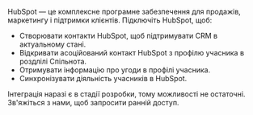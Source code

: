 HubSpot — це комплексне програмне забезпечення для продажів, маркетингу і підтримки клієнтів. Підключіть HubSpot, щоб:

- Створювати контакти HubSpot, щоб підтримувати CRM в актуальному стані.
- Відкривати асоційований контакт HubSpot з профілю учасника в роздлілі Спільнота.
- Отримувати інформацію про угоди в профілі учасника.
- Синхронізувати діяльність учасників в HubSpot.

Інтеграція наразі є в стадії розробки, тому можливості не остаточні. Зв'яжіться з нами, щоб запросити ранній доступ.

